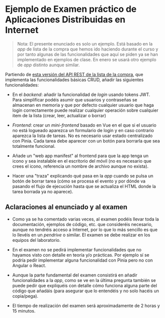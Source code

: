 # Ejemplo de Examen práctico de Aplicaciones Distribuidas en Internet

> Nota: El presente enunciado es solo un ejemplo. Está basado en la *app* de lista de la compra que hemos ido haciendo durante el curso y por tanto algunas de las funcionalidades que aquí se piden ya se han implementado en ejemplos de clase. En enero se usará otro ejemplo de *app* distinto aunque similar.

Partiendo de [esta versión del API REST de la lista de la compra](https://moodle2023-24.ua.es/moodle/mod/resource/view.php?id=102941), que implementa las funcionalidades básicas CRUD, añadir las siguientes funcionalidades:

- En el *backend*: añadir la funcionalidad de *login* usando tokens JWT. Para simplificar podéis asumir que usuarios y contraseñas se almacenan en memoria y que por defecto cualquier usuario que haga login correctamente puede realizar cualquier operación sobre cualquier item de la lista (crear, leer, actualizar o borrar)

- *Frontend*: crear un *mini-frontend* basado en Vue en el que si el usuario no está logueado aparezca un formulario de login y en caso contrario aparezca la lista de tareas. No es necesario usar estado centralizado con Pinia. Cada tarea debe aparecer con un botón para borrarla que sea totalmente funcional.

- Añade un "web app manifest" al frontend para que la app tenga un icono y sea instalable en el escritorio del móvil (no es necesario que crees el icono, referencia un nombre de archivo aunque no exista).

- Hacer una "traza" explicando qué pasa en la *app* cuando se pulsa un botón de borrar tarea (cómo se procesa el evento y por dónde va pasando el flujo de ejecución hasta que se actualiza el HTML donde la tarea borrada ya no aparece).


## Aclaraciones al enunciado y al examen

- Como ya se ha comentado varias veces, al examen podéis llevar toda la documentación, ejemplos de código, etc. que consideréis necesario, aunque no tendréis acceso a Internet, por lo que lo más sencillo es que lo llevéis en un *pendrive* o similar. El examen se debe realizar en los equipos del laboratorio.

- En el examen no se pedirá implementar funcionalidades que no hayamos visto con detalle en teoría y/o prácticas. Por ejemplo sí se podría pedir implementar alguna funcionalidad con Pinia pero no con Angular o React.

- Aunque la parte fundamental del examen consistirá en añadir funcionalidades a la *app*, como se ve en la última pregunta también se puede pedir que expliquéis con detalle cómo funciona alguna parte del código que añadáis (para asegurar que lo entendéis y no solo hacéis un copia/pega).

- El tiempo de realización del examen será aproximadamente de 2 horas y 15 minutos.
 